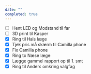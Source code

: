 ```yaml
---
date: ""
completed: true
---
```

- [ ] Hent LED og Modstand til far
- [ ] 3D print til Kasper
- [x] Ring til Hals læge
- [x] Tjek pris må skærm til Camilla phone
- [x] Fix Camilla phone
- [x] Ring to Næse læge
- [x] Lægge gammel rapport op til 1. smt
- [x] Ring til Anders omkring valgfag